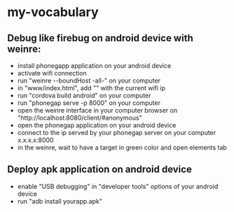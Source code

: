 # my-vocabulary

## Debug like firebug on android device with weinre:
*  install phonegapp application on your android device
*  activate wifi connection
*  run "weinre --boundHost -all-" on your computer
*  in "www/index.html", add "<script src="http://192.168.1.39:8080/target/target-script-min.js"></script>" with the current wifi ip
*  run "cordova build android" on your computer
*  run "phonegap serve -p 8000" on your computer
*  open the weinre interface in your computer browser on "http://localhost:8080/client/#anonymous"
*  open the phonegap application on your android device
*  connect to the ip served by your phonegap server on your computer x.x.x.x:8000
*  in the weinre, wait to have a target in green color and open elements tab

## Deploy apk application on android device
*  enable "USB debugging" in "developer tools" options of your android device
*  run "adb install yourapp.apk"